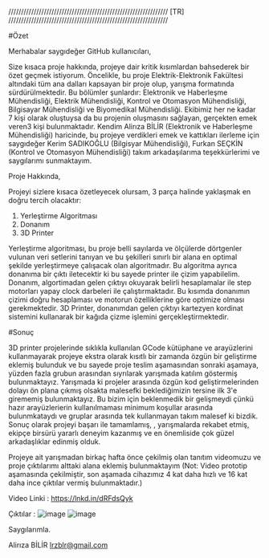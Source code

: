 /////////////////////////////////////////////////////////////// [TR] /////////////////////////////////////////////////////////////// 

#Özet

Merhabalar saygıdeğer GitHub kullanıcıları,

Size kısaca proje hakkında, projeye dair kritik kısımlardan bahsederek bir özet geçmek istiyorum. Öncelikle, bu proje Elektrik-Elektronik Fakültesi altındaki tüm ana dalları kapsayan bir proje olup, yarışma formatında sürdürülmektedir.
Bu bölümler şunlardır: Elektronik ve Haberleşme Mühendisliği, Elektrik Mühendisliği, Kontrol ve Otomasyon Mühendisliği, Bilgisayar Mühendisliği ve Biyomedikal Mühendisliği. Ekibimiz her ne kadar 7 kişi olarak oluştuysa da bu projenin oluşmasını sağlayan,
gerçekten emek veren3 kişi bulunmaktadır. Kendim Alirıza BİLİR (Elektronik ve Haberleşme Mühendisliği) haricinde, bu projeye verdikleri emek ve kattıkları ilerleme için saygıdeğer Kerim SADIKOĞLU (Bilgisyar Mühendisliği), Furkan SEÇKİN (Kontrol ve Otomasyon Mühendisliği) takım arkadaşılarıma teşekkürlerimi ve saygılarımı sunmaktayım.

Proje Hakkında,

Projeyi sizlere kısaca özetleyecek olursam, 3 parça halinde yaklaşmak en doğru tercih olacaktır:

1. Yerleştirme Algoritması
2. Donanım
3. 3D Printer

Yerleştirme algoritması, bu proje belli sayılarda ve ölçülerde dörtgenler vulunan veri setlerini tanıyan ve bu şekilleri sınırlı bir alana en optimal şekilde yerleştirmeye çalışacak olan algoritmadır. Bu algoritma ayrıca donanıma bir çıktı iletecektir ki bu sayede printer ile çizim yapabilelim.
Donanım, algortimadan gelen çıktıyı okuyarak belirli hesaplamalar ile step motorları yapay clock darbeleri ile çalıştırmaktadır. Bu kısımda donanımın çizimi doğru hesaplaması ve motorun özelliklerine göre optimize olması gerekmektedir.
3D Printer, donanımdan gelen çıktıyı kartezyen kordinat sistemini kullanarak bir kağıda çizme işlemini gerçekleştirmektedir. 

#Sonuç

3D printer projelerinde sıklıkla kullanılan GCode kütüphane ve arayüzlerini kullanmayarak projeye ekstra olarak kısıtlı bir zamanda özgün bir geliştirme eklemiş bulunduk ve bu sayede proje teslim aşamasından sonraki aşamaya, yüzden fazla grubun arasından sıyrılarak yarışmada katılım göstermiş bulunmaktayız. Yarışmada ki projeler arasında
özgün kod geliştirmelerinden dolayı ön plana çıkmış olsakta malesefki beklediğimizin tersine ilk 3'e girememiş bulunmaktayız. Bu bizim için beklenmedik bir gelişmeydi çünkü hazır arayüzlerierin kullanılmaması minimum koşullar arasında bulunmkataydı ve gruplar arasında tek kullanmayan takım malesef ki bizdik. Sonuç olarak projeyi başarı ile tamamlamış,
, yarışmalarda rekabet etmiş, ekipçe birsürü yararlı deneyim kazanmış ve en önemliside çok güzel arkadaşlıklar edinmiş olduk. 

Projeye ait yarışmadan birkaç hafta önce çekilmiş olan tanıtım videomuzu ve proje çıktılarımı alttaki alana eklemiş bulunmaktayım (Not: Video prototip aşamasında çekilmiştir, son aşamada cihazımız  4 kat daha hızlı ve 16 kat daha ince çıktılar vermiş bulunmaktadır.)

Video Linki : https://lnkd.in/dRFdsQyk

Çıktılar : 
![image](https://github.com/lrzblr/MultidisciplinaryDesignProject/assets/133981055/bf5de643-57df-40f9-885e-ff72468aec93)   ![image](https://github.com/lrzblr/MultidisciplinaryDesignProject/assets/133981055/228ec08f-f643-41d7-837d-ceb28bfbbc59)




Saygılarımla.

Alirıza BİLİR
lrzblr@gmail.com
